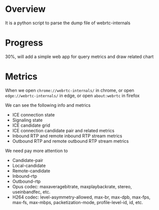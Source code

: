 # Overview

It is a python script to parse the dump file of webrtc-internals

# Progress

30%, will add a simple web app for query metrics and draw related chart

# Metrics

When we open `chrome://webrtc-internals/` in chrome,
or open `edge://webrtc-internals/` in edge,
or open `about:webrtc` in firefox


We can see the following info and metrics

* ICE connection state
* Signaling state
* ICE candidate grid
* ICE connection candidate pair and related metrics
* Inbound RTP and remote inbound RTP stream metrics
* Outbound RTP and remote outbound RTP stream metrics


We need pay more attention to

* Candidate-pair
* Local-candidate
* Remote-candidate
* Inbound-rtp
* Outbound-rtp
* Opus codec: maxaveragebitrate, maxplaybackrate, stereo, useinbandfec, etc.
* H264 codec: level-asymmetry-allowed, max-br, max-dpb, max-fps, max-fs, max-mbps, packetization-mode, profile-level-id, id, etc.


